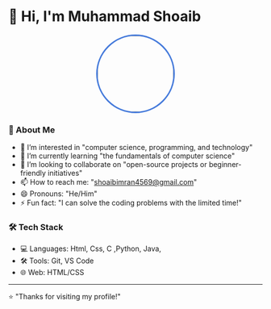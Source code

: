 # 👋 Hi, I'm Muhammad Shoaib 
<p align="center">
  <img src="https://avatars.githubusercontent.com/u/214978766" width="150" style="border-radius: 50%; border: 3px solid transparent; animation: border-pulse 2s infinite;"/>
</p>
<style>
  @keyframes border-pulse {
    0% { border-color: #2f80ed; }
    50% { border-color: #eb5757; }
    100% { border-color: #2f80ed; }
  }
</style>

### 🌟 About Me
- 👀 I’m interested in "computer science, programming, and technology" 
- 🌱 I’m currently learning "the fundamentals of computer science"
- 💞️ I’m looking to collaborate on "open-source projects or beginner-friendly initiatives"
- 📫 How to reach me: "shoaibimran4569@gmail.com"
- 😄 Pronouns: "He/Him"
- ⚡ Fun fact: "I can solve the coding  problems with the limited time!"

### 🛠️ Tech Stack
- 💻 Languages: Html, Css, C ,Python, Java, 
- 🛠️ Tools: Git, VS Code
- 🌐 Web: HTML/CSS 

---

⭐ "Thanks for visiting my profile!"
